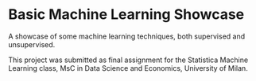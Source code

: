 # Basic Machine Learning Showcase

A showcase of some machine learning techniques, both supervised and unsupervised. 

This project was submitted as final assignment for the Statistica Machine Learning class, MsC in Data Science and Economics, University of Milan.

